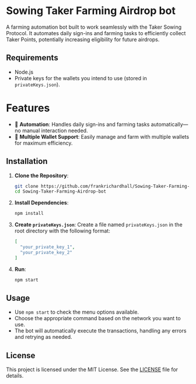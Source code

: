 # Sowing Taker Farming Airdrop bot
A farming automation bot built to work seamlessly with the Taker Sowing Protocol. It automates daily sign-ins and farming tasks to efficiently collect Taker Points, potentially increasing eligibility for future airdrops.

## Requirements

- Node.js
- Private keys for the wallets you intend to use (stored in `privateKeys.json`).

# Features
- 🚀 **Automation**: Handles daily sign-ins and farming tasks automatically—no manual interaction needed.
- 👛 **Multiple Wallet Support**: Easily manage and farm with multiple wallets for maximum efficiency.

## Installation

1. **Clone the Repository**:

   ```bash
   git clone https://github.com/frankrichardhall/Sowing-Taker-Farming-Airdrop-bot.git
   cd Sowing-Taker-Farming-Airdrop-bot
   ```

2. **Install Dependencies**:

   ```bash
   npm install
   ```

3. **Create `privateKeys.json`**:
   Create a file named `privateKeys.json` in the root directory with the following format:

   ```json
   [
     "your_private_key_1",
     "your_private_key_2"
   ]
   ```

4. **Run**:

   ```bash
   npm start
   ```

## Usage

- Use `npm start` to check the menu options available.
- Choose the appropriate command based on the network you want to use.
- The bot will automatically execute the transactions, handling any errors and retrying as needed.

## License

This project is licensed under the MIT License. See the [LICENSE](LICENSE) file for details.
 
 
 
 
 
 
 
 
 
 
 
 
 
 
 
 
 
 
 
 